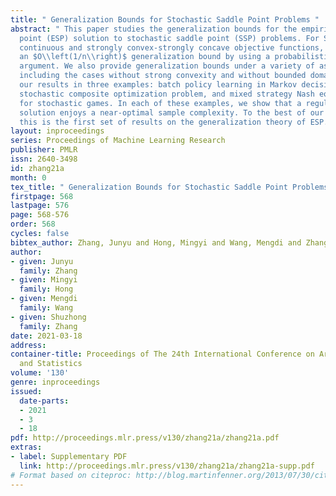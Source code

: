 ```yaml
---
title: " Generalization Bounds for Stochastic Saddle Point Problems "
abstract: " This paper studies the generalization bounds for the empirical saddle
  point (ESP) solution to stochastic saddle point (SSP) problems. For SSP with Lipschitz
  continuous and strongly convex-strongly concave objective functions, we establish
  an $O\\left(1/n\\right)$ generalization bound by using a probabilistic stability
  argument. We also provide generalization bounds under a variety of assumptions,
  including the cases without strong convexity and without bounded domains. We illustrate
  our results in three examples: batch policy learning in Markov decision process,
  stochastic composite optimization problem, and mixed strategy Nash equilibrium estimation
  for stochastic games. In each of these examples, we show that a regularized ESP
  solution enjoys a near-optimal sample complexity. To the best of our knowledge,
  this is the first set of results on the generalization theory of ESP. "
layout: inproceedings
series: Proceedings of Machine Learning Research
publisher: PMLR
issn: 2640-3498
id: zhang21a
month: 0
tex_title: " Generalization Bounds for Stochastic Saddle Point Problems "
firstpage: 568
lastpage: 576
page: 568-576
order: 568
cycles: false
bibtex_author: Zhang, Junyu and Hong, Mingyi and Wang, Mengdi and Zhang, Shuzhong
author:
- given: Junyu
  family: Zhang
- given: Mingyi
  family: Hong
- given: Mengdi
  family: Wang
- given: Shuzhong
  family: Zhang
date: 2021-03-18
address:
container-title: Proceedings of The 24th International Conference on Artificial Intelligence
  and Statistics
volume: '130'
genre: inproceedings
issued:
  date-parts:
  - 2021
  - 3
  - 18
pdf: http://proceedings.mlr.press/v130/zhang21a/zhang21a.pdf
extras:
- label: Supplementary PDF
  link: http://proceedings.mlr.press/v130/zhang21a/zhang21a-supp.pdf
# Format based on citeproc: http://blog.martinfenner.org/2013/07/30/citeproc-yaml-for-bibliographies/
---
```

